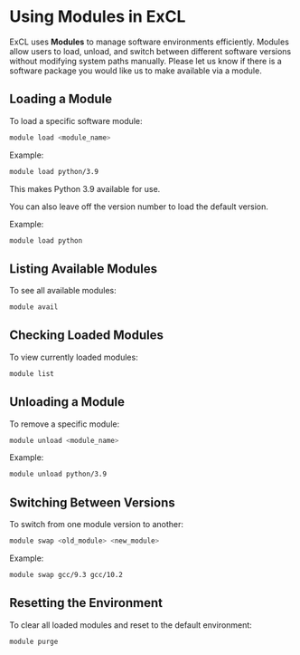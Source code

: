 # Using Modules in ExCL

ExCL uses **Modules** to manage software environments efficiently. Modules allow users to load, unload, and switch between different software versions without modifying system paths manually. Please let us know if there is a software package you would like us to make available via a module.

## Loading a Module

To load a specific software module:

```bash
module load <module_name>
```

Example:

```bash
module load python/3.9
```

This makes Python 3.9 available for use.

You can also leave off the version number to load the default version.

Example:

```bash
module load python
```

## Listing Available Modules

To see all available modules:

```bash
module avail
```

## Checking Loaded Modules

To view currently loaded modules:

```bash
module list
```

## Unloading a Module

To remove a specific module:

```bash
module unload <module_name>
```

Example:

```bash
module unload python/3.9
```

## Switching Between Versions

To switch from one module version to another:

```bash
module swap <old_module> <new_module>
```

Example:

```bash
module swap gcc/9.3 gcc/10.2
```

## Resetting the Environment

To clear all loaded modules and reset to the default environment:

```bash
module purge
```
